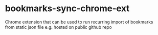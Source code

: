 # bookmarks-sync-chrome-ext
Chrome extension that can be used to run recurring import of bookmarks from static json file e.g. hosted on public github repo
